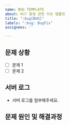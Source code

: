 ```yaml
---
name: BUG TEMPLATE
about: 버그 발생 관련 이슈 템플릿
title: ":bug[BUG]"
labels: ":bug: BugFix"
assignees: ''

---
```


## 문제 상황
- [ ] 문제 1
- [ ] 문제 2

## 서버 로그
- 서버 로그를 첨부해주세요.

## 문제 원인 및 해결과정
